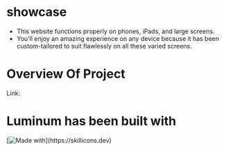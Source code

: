 # showcase

* This website functions properly on phones, iPads, and large screens.
* You'll enjoy an amazing experience on any device because it has been custom-tailored to suit flawlessly on all these varied screens.


# Overview Of Project
Link: 

# Luminum has been built with 
[![Made with](https://skillicons.dev/icons?i=js,scss,html,vite,css,react,)](https://skillicons.dev)
